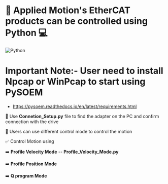 #  🚀  Applied Motion's EtherCAT products can be controlled using Python 💻
![Python](https://upload.wikimedia.org/wikipedia/commons/c/c3/Python-logo-notext.svg)



# Important Note:- User need to install Npcap  or WinPcap to start using PySOEM
- https://pysoem.readthedocs.io/en/latest/requirements.html




🎯 Use **Connetion_Setup.py** file to find the adapter on the PC and confirm connection with the drive

📌 Users can use different control mode to control the motion


✅ Control Motion using

:arrow_right: **Profile Velocity Mode**   -- **Profile_Velocity_Mode.py**

:arrow_right: **Profile Position Mode**

:arrow_right: **Q program Mode**

